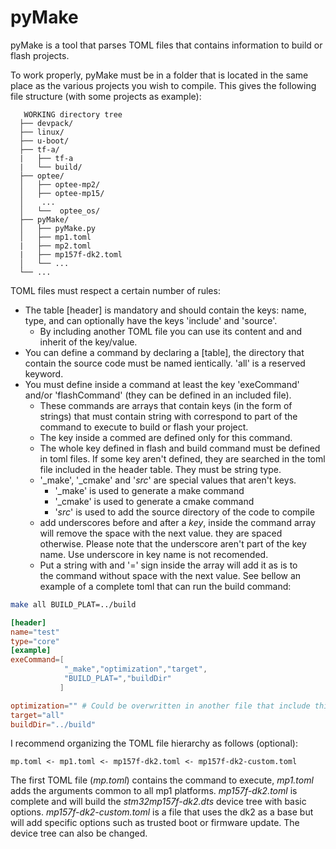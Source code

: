 # pyMake

pyMake is a tool that parses TOML files that contains information to build or
flash projects.

To work properly, pyMake must be in a folder that is located in the same place
as the various projects you wish to compile.
This gives the following file structure (with some projects as example):

```
   WORKING directory tree
  ├── devpack/
  ├── linux/
  ├── u-boot/
  ├── tf-a/
  |   ├── tf-a
  |   └── build/
  ├── optee/
  │   ├── optee-mp2/
  │   ├── optee-mp15/
  │    ...
  │   └──  optee_os/
  ├── pyMake/
  │   ├── pyMake.py
  │   ├── mp1.toml
  |   ├── mp2.toml
  |   ├── mp157f-dk2.toml
  │   └── ...
  └── ...
```

TOML files must respect a certain number of rules:
* The table [header] is mandatory and should contain the keys: name, type, and can optionally have the keys 'include' and 'source'.
  * By including another TOML file you can use its content and and inherit of the key/value.
* You can define a command by declaring a [table], the directory  that contain the source code must be named ientically. 'all' is a reserved keyword.
* You must define inside a command at least the key 'exeCommand' and/or 'flashCommand' (they can be defined in an included file).
  * These commands are arrays that contain keys (in the form of strings) that must contain string with correspond to part of the command to execute to build or flash your project.
  * The key inside a commed are defined only for this command.
  * The whole key defined in flash and build command must be defined in toml files. If some key aren't defined, they are searched in the toml file included in the header table. They must be string type.
   * '_make', '_cmake' and '_src_' are special values that aren't keys.
      * '_make' is used to generate a make command
      * '_cmake' is used to generate a cmake command
      * '_src_' is used to add the source directory of the code to compile
   * add underscores before and after a _key_, inside the command array will remove the space with the next value. they are spaced otherwise. Please note that the underscore aren't part of the key name. Use underscore in key name is not recomended.
   * Put a string with and '=' sign inside the array will add it as is to the command without space with the next value.
See bellow an example of a complete toml that can run the build command:
```bash
make all BUILD_PLAT=../build
```

```toml
[header]
name="test"
type="core"
[example]
exeCommand=[
            "_make","optimization","target",
            "BUILD_PLAT=","buildDir"
           ]

optimization="" # Could be overwritten in another file that include this one
target="all"
buildDir="../build"
```

I recommend organizing the TOML file hierarchy as follows (optional):
```
mp.toml <- mp1.toml <- mp157f-dk2.toml <- mp157f-dk2-custom.toml
```

The first TOML file (*mp.toml*) contains the command to execute, *mp1.toml* adds
the arguments common to all mp1 platforms. *mp157f-dk2.toml* is complete and
will build the *stm32mp157f-dk2.dts* device tree with basic options.
*mp157f-dk2-custom.toml* is a file that uses the dk2 as a base but will add
specific options such as trusted boot or firmware update. The device tree can
also be changed.
